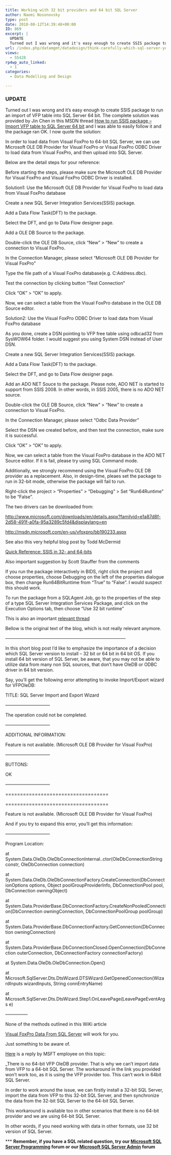```yaml
---
title: Working with 32 bit providers and 64 bit SQL Server
author: Naomi Nosonovsky
type: post
date: 2010-08-12T14:39:48+00:00
ID: 869
excerpt: |
  UPDATE
  Turned out I was wrong and it's easy enough to create SSIS package to run an import of VFP table into SQL Server 64 bit. The complete solution was provided by Jin Chen in this MSDN thread How to run SSIS package - Import VFP table to SQL Server&hellip;
url: /index.php/datamgmt/datadesign/think-carefully-which-sql-server-you-wan/
views:
  - 55428
rp4wp_auto_linked:
  - 1
categories:
  - Data Modelling and Design

---
```

### <span class="MT_red">UPDATE</span>

Turned out I was wrong and it&#8217;s easy enough to create SSIS package to run an import of VFP table into SQL Server 64 bit. The complete solution was provided by Jin Chen in this MSDN thread [How to run SSIS package &#8211; Import VFP table to SQL Server 64 bit][1] and I was able to easily follow it and the package ran OK. I now quote the solution:

In order to load data from Visual FoxPro to 64-bit SQL Server, we can use Microsoft OLE DB Provider for Visual FoxPro or Visual FoxPro ODBC Driver to load data from Visual FoxPro, and then upload into SQL Server.

Below are the detail steps for your reference:
  
Before starting the steps, please make sure the Microsoft OLE DB Provider for Visual FoxPro and Visual FoxPro ODBC Driver is installed.
  
Solution1: Use the Microsoft OLE DB Provider for Visual FoxPro to load data from Visual FoxPro database

Create a new SQL Server Integration Services(SSIS) package.
  
Add a Data Flow Task(DFT) to the package.
  
Select the DFT, and go to Data Flow designer page.
  
Add a OLE DB Source to the package.
  
Double-click the OLE DB Source, click &#8220;New&#8221; > &#8220;New&#8221; to create a connection to Visual FoxPro.
  
In the Connection Manager, please select &#8220;Microsoft OLE DB Provider for Visual FoxPro&#8221;
  
Type the file path of a Visual FoxPro database(e.g. C:Address.dbc).
  
Test the connection by clicking button &#8220;Test Connection&#8221;
  
Click &#8220;OK&#8221; > &#8220;OK&#8221; to apply.
  
Now, we can select a table from the Visual FoxPro database in the OLE DB Source editor.
  
Solution2: Use the Visual FoxPro ODBC Driver to load data from Visual FoxPro database

As you done, create a DSN pointing to VFP free table using odbcad32 from SysWOW64 folder. I would suggest you using System DSN instead of User DSN.
  
Create a new SQL Server Integration Services(SSIS) package.
  
Add a Data Flow Task(DFT) to the package.
  
Select the DFT, and go to Data Flow designer page.
  
Add an ADO NET Souce to the package. Please note, ADO NET is started to support from SSIS 2008. In other words, in SSIS 2005, there is no ADO NET source.
  
Double-click the OLE DB Source, click &#8220;New&#8221; > &#8220;New&#8221; to create a connection to Visual FoxPro.
  
In the Connection Manager, please select &#8220;Odbc Data Provider&#8221;
  
Select the DSN we created before, and then test the connection, make sure it is successful.
  
Click &#8220;OK&#8221; > &#8220;OK&#8221; to apply.
  
Now, we can select a table from the Visual FoxPro database in the ADO NET Source editor. If it is fail, please try using SQL Command mode.
  
Additionally, we strongly recommend using the Visual FoxPro OLE DB provider as a replacement. Also, in design-time, pleaes set the package to run in 32-bit mode, otherwise the package will fail to run.
  
Right-click the project > &#8220;Properties&#8221; > &#8220;Debugging&#8221; > Set &#8220;Run64Runtime&#8221; to be &#8220;False&#8221;.

The two drivers can be downloaded from:
  
http://www.microsoft.com/downloads/en/details.aspx?familyid=e1a87d8f-2d58-491f-a0fa-95a3289c5fd4&displaylang=en
  
http://msdn.microsoft.com/en-us/vfoxpro/bb190233.aspx

See also this very helpful blog post by Todd McDermid
  
[Quick Reference: SSIS in 32- and 64-bits][2]

Also important suggestion by Scott Stauffer from the comments
  
If you run the package interactively in BIDS, right click the project and choose properties, choose Debugging on the left of the properties dialogue box, then change Run64BitRuntime from &#8220;True&#8221; to &#8220;False&#8221;. I would suspect this should work. 

To run the package from a SQLAgent Job, go to the properties of the step of a type SQL Server Integration Services Package, and click on the Execution Options tab, then choose &#8220;Use 32 bit runtime&#8221;

This is also an important [relevant thread][3] 

Bellow is the original text of the blog, which is not really relevant anymore.
  
&#8212;&#8212;&#8212;&#8212;&#8212;&#8212;&#8212;&#8212;&#8212;&#8212;&#8212;&#8212;&#8212;&#8212;&#8212;&#8212;&#8212;&#8212;&#8212;&#8212;&#8212;&#8212;&#8212;&#8212;&#8212;&#8212;&#8212;
  
In this short blog post I&#8217;d like to emphasize the importance of a decision which SQL Server version to install &#8211; 32 bit or 64 bit in 64 bit OS. If you install 64 bit version of SQL Server, be aware, that you may not be able to utilize data from many non SQL sources, that don&#8217;t have OleDB or ODBC driver in 64 bit version.

Say, you&#8217;ll get the following error attempting to invoke Import/Export wizard for VFPOleDB:

TITLE: SQL Server Import and Export Wizard
  
&#8212;&#8212;&#8212;&#8212;&#8212;&#8212;&#8212;&#8212;&#8212;&#8212;

The operation could not be completed.

&#8212;&#8212;&#8212;&#8212;&#8212;&#8212;&#8212;&#8212;&#8212;&#8212;
  
ADDITIONAL INFORMATION:

Feature is not available. (Microsoft OLE DB Provider for Visual FoxPro)

&#8212;&#8212;&#8212;&#8212;&#8212;&#8212;&#8212;&#8212;&#8212;&#8212;
  
BUTTONS:

OK
  
&#8212;&#8212;&#8212;&#8212;&#8212;&#8212;&#8212;&#8212;&#8212;&#8212;

===================================

===================================

Feature is not available. (Microsoft OLE DB Provider for Visual FoxPro)

And if you try to expand this error, you&#8217;ll get this information:
  
&#8212;&#8212;&#8212;&#8212;&#8212;&#8212;&#8212;&#8212;&#8212;&#8212;
  
Program Location:

at System.Data.OleDb.OleDbConnectionInternal..ctor(OleDbConnectionString constr, OleDbConnection connection)
  
at System.Data.OleDb.OleDbConnectionFactory.CreateConnection(DbConnectionOptions options, Object poolGroupProviderInfo, DbConnectionPool pool, DbConnection owningObject)
  
at System.Data.ProviderBase.DbConnectionFactory.CreateNonPooledConnection(DbConnection owningConnection, DbConnectionPoolGroup poolGroup)
  
at System.Data.ProviderBase.DbConnectionFactory.GetConnection(DbConnection owningConnection)
  
at System.Data.ProviderBase.DbConnectionClosed.OpenConnection(DbConnection outerConnection, DbConnectionFactory connectionFactory)
  
at System.Data.OleDb.OleDbConnection.Open()
  
at Microsoft.SqlServer.Dts.DtsWizard.DTSWizard.GetOpenedConnection(WizardInputs wizardInputs, String connEntryName)
  
at Microsoft.SqlServer.Dts.DtsWizard.Step1.OnLeavePage(LeavePageEventArgs e)

&#8212;&#8212;&#8212;&#8212;&#8212;
  
None of the methods outlined in this WiKi article
  
[Visual FoxPro Data From SQL Server][4] will work for you.

Just something to be aware of.

[Here][5] is a reply by MSFT employee on this topic:
  
_There is no 64-bit VFP OleDB provider. That is why we can&#8217;t import data from VFP to a 64-bit SQL Server. The workaround in the link you provided won&#8217;t work too, as it is using the VFP provider too. This can&#8217;t work in 64bit SQL Server.</p> 

In order to work around the issue, we can firstly install a 32-bit SQL Server, import the data from VFP to this 32-bit SQL Server, and then synchronize the data from the 32-bit SQL Server to the 64-bit SQL Server.
  
This workaround is available too in other scenarios that there is no 64-bit provider and we are using 64-bit SQL Server.</i>

In other words, if you need working with data in other formats, use 32 bit version of SQL Server.

\*** **Remember, if you have a SQL related question, try our [Microsoft SQL Server Programming][6] forum or our [Microsoft SQL Server Admin][7] forum**<ins></ins>

 [1]: http://social.msdn.microsoft.com/Forums/en-US/sqlintegrationservices/thread/c32c0820-0e2d-4461-820a-530541c769c6
 [2]: http://toddmcdermid.blogspot.com/2009/10/quick-reference-ssis-in-32-and-64-bits.html
 [3]: http://social.msdn.microsoft.com/Forums/en-US/transactsql/thread/d730190c-47e6-4c00-91c0-3e95af0fdc5e
 [4]: http://fox.wikis.com/wc.dll?Wiki~VisualFoxProDataFromSQLServer
 [5]: http://social.msdn.microsoft.com/Forums/en-US/sqltools/thread/ad87945a-b47f-4ec5-941a-d2ec7b02be59
 [6]: http://forum.ltd.local/viewforum.php?f=17
 [7]: http://forum.ltd.local/viewforum.php?f=22